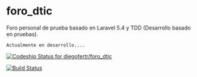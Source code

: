 # foro_dtic
Foro personal de prueba basado en Laravel 5.4 y TDD (Desarrollo basado en pruebas).

````
Actualmente en desarrollo....

````
[ ![Codeship Status for diegofertr/foro_dtic](https://app.codeship.com/projects/49d2bc10-f6f2-0134-51bb-22328b7a42f6/status?branch=master)](https://app.codeship.com/projects/210620)

[![Build Status](https://travis-ci.org/diegofertr/foro_dtic.svg?branch=master)](https://travis-ci.org/diegofertr/foro_dtic)
